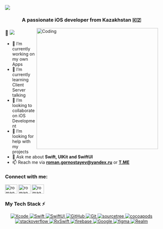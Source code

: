 <a><h2> <img src="https://readme-typing-svg.herokuapp.com?font=Fira+Code&size=25&duration=5000&pause=300&color=17F7CC&width=500&lines=Hey+folks+👋;I'm+Roman+Gornostayev+🤝;I'm+an+iOS+Developer+💚;I+love+building+amazing+apps+👨‍💻">
  </a></h2></a>

<h3 align="center">A passionate iOS developer from Kazakhstan 🇰🇿</h3>

<img align="right" alt="Coding" width="400" src="https://cdn.dribbble.com/users/1059583/screenshots/4171367/media/5c8264a20b247115b68e6c2f4c97d5e6.gif">

### 👋 ![](https://komarev.com/ghpvc/?username=romagornostay&color=brightgreen&label=Hey!!!+Visitor)

- 🔭 I’m currently working on my own Apps
- 🌱 I’m currently learning Client Server talking 
- 👯 I’m looking to collaborate on iOS Development
- 🤔 I’m looking for help with my projects
- 💬 Ask me about **Swift, UIKit and SwiftUI**
- 📫 Reach me via **roman.gornostayev@yandex.ru** or [**T.ME**](https://t.me/romagornostay)



<h3 align="left">Connect with me:</h3>
<p align="left">
<a href="https://t.me/romagornostay" target="blank"><img align="center" src="https://cdn.jsdelivr.net/npm/simple-icons@3.0.1/icons/telegram.svg" alt="romagornostay" height="30" width="40" /></a>
<a href="https://www.linkedin.com/in/romagornostay" target="blank"><img align="center" src="https://cdn.jsdelivr.net/npm/simple-icons@3.0.1/icons/linkedin.svg" alt="romagornostay" height="30" width="40" /></a>
<a href="https://www.instagram.com/romagornostay" target="blank"><img align="center" src="https://cdn.jsdelivr.net/npm/simple-icons@3.0.1/icons/instagram.svg" alt="romagornostay" height="30" width="40" /></a>
</p>




<h3 align="left">My Tech Stack ⚡<br></h3>
<p align='center'>
<a href="https://developer.apple.com/xcode/" target="_blank"> <img src="https://img.shields.io/badge/Xcode-1882e8?style=for-the-badge&logo=Xcode&logoColor=white" alt="Xcode"/> </a> 
<a href="https://developer.apple.com/swift/" target="_blank"> <img src="https://img.shields.io/badge/Swift-f15139?style=for-the-badge&logo=Swift&logoColor=white" alt="Swift"/> </a> 
<a href="https://developer.apple.com/xcode/swiftui/" target="_blank"> <img src="https://img.shields.io/badge/SwiftUI-006cbc?style=for-the-badge&logo=Swift&logoColor=white" alt="SwiftUI"/> </a> 
<a href="https://github.com/" target="_blank"> <img src="https://img.shields.io/badge/GitHub-100000?style=for-the-badge&logo=github&logoColor=white" alt="GitHub"/> 
<a href="https://git-scm.com/" target="_blank"> <img src="https://img.shields.io/badge/GIT-E44C30?style=for-the-badge&logo=git&logoColor=white" alt="Git"/> </a> 
<a href="https://www.sourcetreeapp.com" target="_blank"> <img src="https://img.shields.io/badge/sourcetree-4887ba?style=for-the-badge&logo=sourcetree&logoColor=darkblue" alt="sourcetree"/> </a>
<a href="https://cocoapods.org" target="_blank"> <img src="https://img.shields.io/badge/cocoapods-fa2b01?style=for-the-badge&logo=cocoapods&logoColor=white" alt="cocoapods"/> </a>
<a href="https://stackoverflow.com" target="_blank"> <img src="https://img.shields.io/badge/stackoverflow-f58023?style=for-the-badge&logo=stackoverflow&logoColor=white" alt="stackoverflow"/> </a>
<a href="https://github.com/ReactiveX/RxSwift" target="_blank"> <img src="https://img.shields.io/badge/RxSwift-ff4db3?style=for-the-badge&logo=RxSwift&logoColor=white" alt="RxSwift"/> </a>
<a href="https://firebase.google.com/" target="_blank"> <img src="https://img.shields.io/badge/firebase-fecc2f?style=for-the-badge&logo=firebase&logoColor=orange" alt="firebase"/> </a> 
<a href="https://www.google.com" target="_blank"> <img src="https://img.shields.io/badge/Google-4286f5?style=for-the-badge&logo=Google&logoColor=white" alt="Google"/> </a>
<a href="https://www.figma.com/" target="_blank"> <img src="https://img.shields.io/badge/Figma-13c6c0?style=for-the-badge&logo=figma&logoColor=blue " alt="figma"/> </a>
<a href="https://realm.io/" target="_blank"> <img src="https://img.shields.io/badge/Realm-9a50a5?style=for-the-badge&logo=Realm&logoColor=white" alt="Realm"/> </a>

